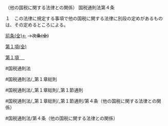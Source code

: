 （他の国税に関する法律との関係）
国税通則法第４条

１　この法律に規定する事項で他の国税に関する法律に別段の定めがあるものは、その定めるところによる。

[前条(全)←](国税通則法＿＿＿＿＿第３条_.md)  ~~→次条(全)~~

[第１項(全)](国税通則法＿＿＿＿＿第４条第１項_.md)  

[第１項 　 ](国税通則法＿＿＿＿＿第４条第１項.md)  

#国税通則法

#国税通則法/_第１章総則

#国税通則法/_第１章総則/_第１節通則

#国税通則法/_第１章総則/_第１節通則/第４条（他の国税に関する法律との関係）

#国税通則法/第４条（他の国税に関する法律との関係）

